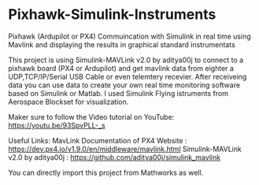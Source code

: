 # Pixhawk-Simulink-Instruments
Pixhawk (Ardupilot or PX4) Commuincation with Simulink in real time using Mavlink and displaying the results in graphical standard instrumentats


This project is using Simulink-MAVLink v2.0 by aditya00j to connect to a pixhawk board (PX4 or Ardupilot) and get mavlink data from eighter a UDP,TCP/IP/Serial USB Cable or even telemtery recevier.
After receiveing data you can use data to create your own real time monitoring software based on Simulink or Matlab. 
I used Simulink Flying istruments from Aerospace Blockset for visualization.

Maker sure to follow the Video tutorial on YouTube:
https://youtu.be/93SpvPLL-_s

Useful Links:
MavLink Documentation of PX4 Website : https://dev.px4.io/v1.9.0/en/middleware/mavlink.html
Simulink-MAVLink v2.0 by aditya00j : https://github.com/aditya00j/simulink_mavlink


You can directly import this project from Mathworks as well.

